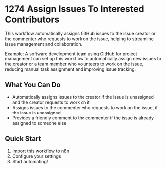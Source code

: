 # 1274 Assign Issues To Interested Contributors

This workflow automatically assigns GitHub issues to the issue creator or the commenter who requests to work on the issue, helping to streamline issue management and collaboration.

Example: A software development team using GitHub for project management can set up this workflow to automatically assign new issues to the creator or a team member who volunteers to work on the issue, reducing manual task assignment and improving issue tracking.

## What You Can Do
- Automatically assigns issues to the creator if the issue is unassigned and the creator requests to work on it
- Assigns issues to the commenter who requests to work on the issue, if the issue is unassigned
- Provides a friendly comment to the commenter if the issue is already assigned to someone else

## Quick Start
1. Import this workflow to n8n
2. Configure your settings
3. Start automating!

